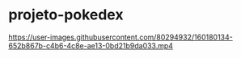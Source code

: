 # projeto-pokedex



https://user-images.githubusercontent.com/80294932/160180134-652b867b-c4b6-4c8e-ae13-0bd21b9da033.mp4

